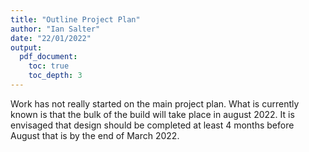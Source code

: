 ```yaml
---
title: "Outline Project Plan"
author: "Ian Salter"
date: "22/01/2022"
output:
  pdf_document:
    toc: true
    toc_depth: 3
---
```


Work has not really started on the main project plan. What is currently known
is that the bulk of the build will take place in august 2022. It is envisaged
that design should be completed at least 4 months before August that is by the
end of March 2022.
